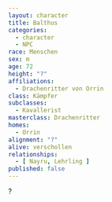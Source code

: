 ```yaml
---
layout: character
title: Balthus
categories:
  - character
  - NPC
race: Menschen
sex: m
age: 72
height: "?"
affiliations:
  - Drachenritter von Orrin
class: Kämpfer
subclasses:
  - Kavallerist
masterclass: Drachenritter
homes:
  - Orrin
alignment: "?"
alive: verschollen
relationships:
  - [ Nayru, Lehrling ]
published: false
---
```


?